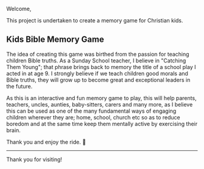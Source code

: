 Welcome,

This project is undertaken to create a memory game for Christian kids.

## Kids Bible Memory Game

The idea of creating this game was birthed from the passion for teaching children Bible truths. As a Sunday School teacher, I believe in "Catching Them Young"; that phrase brings back to memory the title of a school play I acted in at age 9. I strongly believe if we teach children good morals and Bible truths, they will grow up to become great and exceptional leaders in the future. 

As this is an interactive and fun memory game to play, this will help parents, teachers, uncles, aunties, baby-sitters, carers and many more, as I believe this can be used as one of the many fundamental ways of engaging children wherever they are; home, school, church etc so as to reduce boredom and at the same time keep them mentally active by exercising their brain.

Thank you and enjoy the ride. :rocket:





--------

Thank you for visiting!
